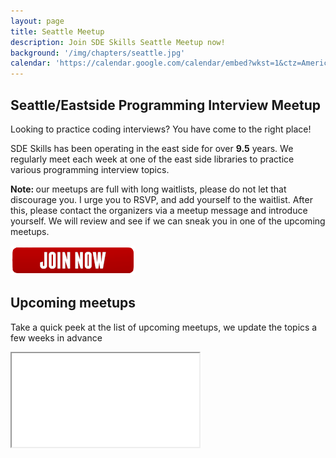 ```yaml
---
layout: page
title: Seattle Meetup
description: Join SDE Skills Seattle Meetup now!
background: '/img/chapters/seattle.jpg'
calendar: 'https://calendar.google.com/calendar/embed?wkst=1&ctz=America%2FLos_Angeles&src=dk4ak8pfo2jt1boti156dmjj3hogqqst%40import.calendar.google.com&color=%23A87070&showTitle=0&showNav=0&showPrint=0&showTabs=0&showCalendars=0&mode=AGENDA'
---
```

<section id="section-meetups" class="section-wrapper">
  <div class="container">
      <div class="row">
        <div class="col-md-6 section-text">
        <h2 class="section-title">Seattle/Eastside Programming Interview Meetup</h2>      
        <p>Looking to practice coding interviews? You have come to the right place!</p>
        <p>SDE Skills has been operating in the east side for over <strong>9.5</strong> years. We regularly meet each week at one of the east side libraries to practice various programming interview topics.</p>
        <p><strong>Note: </strong> our meetups are full with long waitlists, please do not let that discourage you. I urge you to RSVP, and add yourself to the waitlist. After this, please contact the organizers via a meetup message and introduce yourself. We will review and see if we can sneak you in one of the upcoming meetups.</p>
        <p>
        <a class="btn" role="button" href="/join-meetup-sea">
		<img src="/img/btn-join-now.png">
		</a>
		</p>
        </div>
        <div class="col-md-6 section-text">
        	<h2 class="section-title">Upcoming meetups</h2>      
        	<p>Take a quick peek at the list of upcoming meetups, we update the topics a few weeks in advance</p>
             <iframe class="calendar" src="{{ page.calendar }}"></iframe>
        </div>
      </div>
    </div>      
</section>

